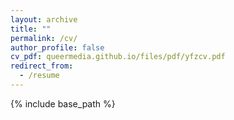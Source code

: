 ```yaml
---
layout: archive
title: ""
permalink: /cv/
author_profile: false
cv_pdf: queermedia.github.io/files/pdf/yfzcv.pdf
redirect_from: 
  - /resume
---
```


{% include base_path %}

 
